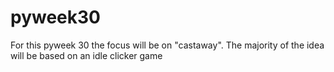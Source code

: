 # pyweek30
For this pyweek 30 the focus will be on "castaway". The majority of the idea will be based on an idle clicker game
